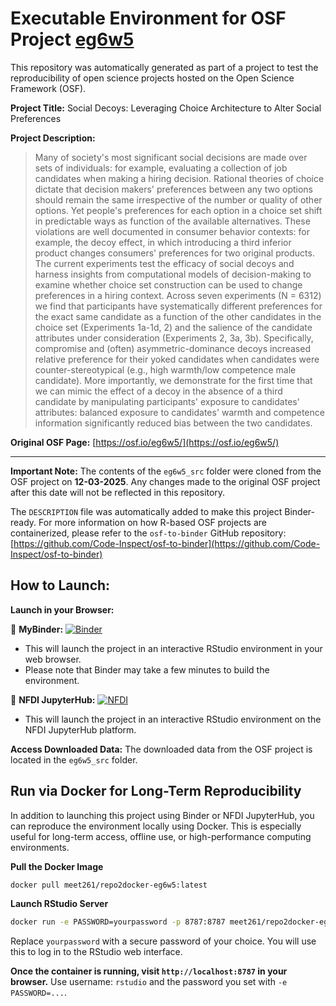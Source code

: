 # Executable Environment for OSF Project [eg6w5](https://osf.io/eg6w5/)

This repository was automatically generated as part of a project to test the reproducibility of open science projects hosted on the Open Science Framework (OSF).

**Project Title:** Social Decoys: Leveraging Choice Architecture to Alter Social Preferences

**Project Description:**
> Many of society's most significant social decisions are made over sets of individuals: for example, evaluating a collection of job candidates when making a hiring decision. Rational theories of choice dictate that decision makers' preferences between any two options should remain the same irrespective of the number or quality of other options. Yet people's preferences for each option in a choice set shift in predictable ways as function of the available alternatives. These violations are well documented in consumer behavior contexts: for example, the decoy effect, in which introducing a third inferior product changes consumers' preferences for two original products. The current experiments test the efficacy of social decoys and harness insights from computational models of decision-making to examine whether choice set construction can be used to change preferences in a hiring context. Across seven experiments (N = 6312) we find that participants have systematically different preferences for the exact same candidate as a function of the other candidates in the choice set (Experiments 1a-1d, 2) and the salience of the candidate attributes under consideration (Experiments 2, 3a, 3b). Specifically, compromise and (often) asymmetric-dominance decoys increased relative preference for their yoked candidates when candidates were counter-stereotypical (e.g., high warmth/low competence male candidate). More importantly, we demonstrate for the first time that we can mimic the effect of a decoy in the absence of a third candidate by manipulating participants' exposure to candidates' attributes: balanced exposure to candidates' warmth and competence information significantly reduced bias between the two candidates.

**Original OSF Page:** [https://osf.io/eg6w5/](https://osf.io/eg6w5/)

---

**Important Note:** The contents of the `eg6w5_src` folder were cloned from the OSF project on **12-03-2025**. Any changes made to the original OSF project after this date will not be reflected in this repository.

The `DESCRIPTION` file was automatically added to make this project Binder-ready. For more information on how R-based OSF projects are containerized, please refer to the `osf-to-binder` GitHub repository: [https://github.com/Code-Inspect/osf-to-binder](https://github.com/Code-Inspect/osf-to-binder)

## How to Launch:

**Launch in your Browser:**

🚀 **MyBinder:** [![Binder](https://mybinder.org/badge_logo.svg)](https://mybinder.org/v2/gh/code-inspect-binder/osf_eg6w5/HEAD?urlpath=rstudio)

   * This will launch the project in an interactive RStudio environment in your web browser.
   * Please note that Binder may take a few minutes to build the environment.

🚀 **NFDI JupyterHub:** [![NFDI](https://nfdi-jupyter.de/images/nfdi_badge.svg)](https://hub.nfdi-jupyter.de/r2d/gh/code-inspect-binder/osf_eg6w5/HEAD?urlpath=rstudio)

   * This will launch the project in an interactive RStudio environment on the NFDI JupyterHub platform.

**Access Downloaded Data:**
The downloaded data from the OSF project is located in the `eg6w5_src` folder.

## Run via Docker for Long-Term Reproducibility

In addition to launching this project using Binder or NFDI JupyterHub, you can reproduce the environment locally using Docker. This is especially useful for long-term access, offline use, or high-performance computing environments.

**Pull the Docker Image**

```bash
docker pull meet261/repo2docker-eg6w5:latest
```

**Launch RStudio Server**

```bash
docker run -e PASSWORD=yourpassword -p 8787:8787 meet261/repo2docker-eg6w5
```
Replace `yourpassword` with a secure password of your choice. You will use this to log in to the RStudio web interface.

**Once the container is running, visit `http://localhost:8787` in your browser.**
Use username: `rstudio` and the password you set with `-e PASSWORD=...`.
